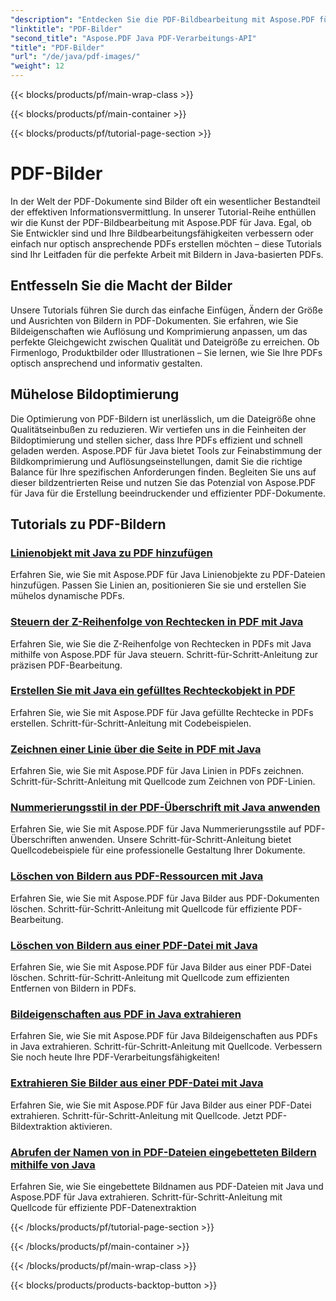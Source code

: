 ```yaml
---
"description": "Entdecken Sie die PDF-Bildbearbeitung mit Aspose.PDF für Java. Lernen Sie, mühelos Bilder in PDFs einzufügen, zu ändern und zu optimieren."
"linktitle": "PDF-Bilder"
"second_title": "Aspose.PDF Java PDF-Verarbeitungs-API"
"title": "PDF-Bilder"
"url": "/de/java/pdf-images/"
"weight": 12
---
```


{{< blocks/products/pf/main-wrap-class >}}

{{< blocks/products/pf/main-container >}}

{{< blocks/products/pf/tutorial-page-section >}}

# PDF-Bilder


In der Welt der PDF-Dokumente sind Bilder oft ein wesentlicher Bestandteil der effektiven Informationsvermittlung. In unserer Tutorial-Reihe enthüllen wir die Kunst der PDF-Bildbearbeitung mit Aspose.PDF für Java. Egal, ob Sie Entwickler sind und Ihre Bildbearbeitungsfähigkeiten verbessern oder einfach nur optisch ansprechende PDFs erstellen möchten – diese Tutorials sind Ihr Leitfaden für die perfekte Arbeit mit Bildern in Java-basierten PDFs.

## Entfesseln Sie die Macht der Bilder

Unsere Tutorials führen Sie durch das einfache Einfügen, Ändern der Größe und Ausrichten von Bildern in PDF-Dokumenten. Sie erfahren, wie Sie Bildeigenschaften wie Auflösung und Komprimierung anpassen, um das perfekte Gleichgewicht zwischen Qualität und Dateigröße zu erreichen. Ob Firmenlogo, Produktbilder oder Illustrationen – Sie lernen, wie Sie Ihre PDFs optisch ansprechend und informativ gestalten.

## Mühelose Bildoptimierung

Die Optimierung von PDF-Bildern ist unerlässlich, um die Dateigröße ohne Qualitätseinbußen zu reduzieren. Wir vertiefen uns in die Feinheiten der Bildoptimierung und stellen sicher, dass Ihre PDFs effizient und schnell geladen werden. Aspose.PDF für Java bietet Tools zur Feinabstimmung der Bildkomprimierung und Auflösungseinstellungen, damit Sie die richtige Balance für Ihre spezifischen Anforderungen finden. Begleiten Sie uns auf dieser bildzentrierten Reise und nutzen Sie das Potenzial von Aspose.PDF für Java für die Erstellung beeindruckender und effizienter PDF-Dokumente.

## Tutorials zu PDF-Bildern
### [Linienobjekt mit Java zu PDF hinzufügen](./add-line-object-to-pdf-using-java/)
Erfahren Sie, wie Sie mit Aspose.PDF für Java Linienobjekte zu PDF-Dateien hinzufügen. Passen Sie Linien an, positionieren Sie sie und erstellen Sie mühelos dynamische PDFs.
### [Steuern der Z-Reihenfolge von Rechtecken in PDF mit Java](./controlling-z-order-of-rectangle-in-pdf-with-java/)
Erfahren Sie, wie Sie die Z-Reihenfolge von Rechtecken in PDFs mit Java mithilfe von Aspose.PDF für Java steuern. Schritt-für-Schritt-Anleitung zur präzisen PDF-Bearbeitung.
### [Erstellen Sie mit Java ein gefülltes Rechteckobjekt in PDF](./create-filled-rectangle-object-in-pdf-using-java/)
Erfahren Sie, wie Sie mit Aspose.PDF für Java gefüllte Rechtecke in PDFs erstellen. Schritt-für-Schritt-Anleitung mit Codebeispielen.
### [Zeichnen einer Linie über die Seite in PDF mit Java](./drawing-line-across-the-page-in-pdf-with-java/)
Erfahren Sie, wie Sie mit Aspose.PDF für Java Linien in PDFs zeichnen. Schritt-für-Schritt-Anleitung mit Quellcode zum Zeichnen von PDF-Linien.
### [Nummerierungsstil in der PDF-Überschrift mit Java anwenden](./apply-numbering-style-in-heading-of-pdf-using-java/)
Erfahren Sie, wie Sie mit Aspose.PDF für Java Nummerierungsstile auf PDF-Überschriften anwenden. Unsere Schritt-für-Schritt-Anleitung bietet Quellcodebeispiele für eine professionelle Gestaltung Ihrer Dokumente.
### [Löschen von Bildern aus PDF-Ressourcen mit Java](./delete-image-from-pdf-resources-using-java/)
Erfahren Sie, wie Sie mit Aspose.PDF für Java Bilder aus PDF-Dokumenten löschen. Schritt-für-Schritt-Anleitung mit Quellcode für effiziente PDF-Bearbeitung.
### [Löschen von Bildern aus einer PDF-Datei mit Java](./delete-images-from-pdf-file-using-java/)
Erfahren Sie, wie Sie mit Aspose.PDF für Java Bilder aus einer PDF-Datei löschen. Schritt-für-Schritt-Anleitung mit Quellcode zum effizienten Entfernen von Bildern in PDFs.
### [Bildeigenschaften aus PDF in Java extrahieren](./extract-image-properties-from-pdf-in-java/)
Erfahren Sie, wie Sie mit Aspose.PDF für Java Bildeigenschaften aus PDFs in Java extrahieren. Schritt-für-Schritt-Anleitung mit Quellcode. Verbessern Sie noch heute Ihre PDF-Verarbeitungsfähigkeiten!
### [Extrahieren Sie Bilder aus einer PDF-Datei mit Java](./extract-images-from-pdf-file-using-java/)
Erfahren Sie, wie Sie mit Aspose.PDF für Java Bilder aus einer PDF-Datei extrahieren. Schritt-für-Schritt-Anleitung mit Quellcode. Jetzt PDF-Bildextraktion aktivieren.
### [Abrufen der Namen von in PDF-Dateien eingebetteten Bildern mithilfe von Java](./get-name-of-images-embedded-in-pdf-file-using-java/)
Erfahren Sie, wie Sie eingebettete Bildnamen aus PDF-Dateien mit Java und Aspose.PDF für Java extrahieren. Schritt-für-Schritt-Anleitung mit Quellcode für effiziente PDF-Datenextraktion

{{< /blocks/products/pf/tutorial-page-section >}}

{{< /blocks/products/pf/main-container >}}

{{< /blocks/products/pf/main-wrap-class >}}

{{< blocks/products/products-backtop-button >}}